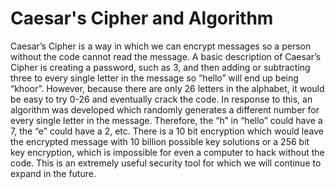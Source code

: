# Caesar's Cipher and Algorithm

Caesar’s Cipher is a way in which we can encrypt messages so a person without the code cannot read the message. A basic description of Caesar’s Cipher is creating a password, such as 3, and then adding or subtracting three to every single letter in the message so “hello” will end up being “khoor”. However, because there are only 26 letters in the alphabet, it would be easy to try 0-26 and eventually crack the code. In response to this, an algorithm was developed which randomly generates a different number for every single letter in the message. Therefore, the “h” in “hello” could have a 7, the “e” could have a 2, etc. There is a 10 bit encryption which would leave the encrypted message with 10 billion possible key solutions or a 256 bit key encryption, which is impossible for even a computer to hack without the code. This is an extremely useful security tool for which we will continue to expand in the future. 
